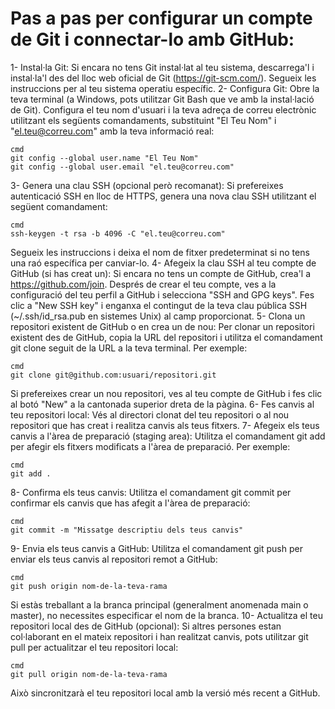 # Pas a pas per configurar un compte de Git i connectar-lo amb GitHub:
1- Instal·la Git:
Si encara no tens Git instal·lat al teu sistema, descarrega'l i instal·la'l des del lloc web oficial de Git (https://git-scm.com/). Segueix les instruccions per al teu sistema operatiu específic.
2- Configura Git:
Obre la teva terminal (a Windows, pots utilitzar Git Bash que ve amb la instal·lació de Git). Configura el teu nom d'usuari i la teva adreça de correu electrònic utilitzant els següents comandaments, substituint "El Teu Nom" i "el.teu@correu.com" amb la teva informació real:
```
cmd
git config --global user.name "El Teu Nom"
git config --global user.email "el.teu@correu.com"
```
3- Genera una clau SSH (opcional però recomanat):
Si prefereixes autenticació SSH en lloc de HTTPS, genera una nova clau SSH utilitzant el següent comandament:
```
cmd
ssh-keygen -t rsa -b 4096 -C "el.teu@correu.com"
```
Segueix les instruccions i deixa el nom de fitxer predeterminat si no tens una raó específica per canviar-lo.
4- Afegeix la clau SSH al teu compte de GitHub (si has creat un):
Si encara no tens un compte de GitHub, crea'l a https://github.com/join.
Després de crear el teu compte, ves a la configuració del teu perfil a GitHub i selecciona "SSH and GPG keys". Fes clic a "New SSH key" i enganxa el contingut de la teva clau pública SSH (~/.ssh/id_rsa.pub en sistemes Unix) al camp proporcionat.
5- Clona un repositori existent de GitHub o en crea un de nou:
Per clonar un repositori existent des de GitHub, copia la URL del repositori i utilitza el comandament git clone seguit de la URL a la teva terminal. Per exemple:
```
cmd
git clone git@github.com:usuari/repositori.git
```
Si prefereixes crear un nou repositori, ves al teu compte de GitHub i fes clic al botó "New" a la cantonada superior dreta de la pàgina.
6- Fes canvis al teu repositori local:
Vés al directori clonat del teu repositori o al nou repositori que has creat i realitza canvis als teus fitxers.
7- Afegeix els teus canvis a l'àrea de preparació (staging area):
Utilitza el comandament git add per afegir els fitxers modificats a l'àrea de preparació. Per exemple:
```
cmd
git add .
```
8- Confirma els teus canvis:
Utilitza el comandament git commit per confirmar els canvis que has afegit a l'àrea de preparació:
```
cmd
git commit -m "Missatge descriptiu dels teus canvis"
```
9- Envia els teus canvis a GitHub:
Utilitza el comandament git push per enviar els teus canvis al repositori remot a GitHub:
```
cmd
git push origin nom-de-la-teva-rama
```
Si estàs treballant a la branca principal (generalment anomenada main o master), no necessites especificar el nom de la branca.
10- Actualitza el teu repositori local des de GitHub (opcional):
Si altres persones estan col·laborant en el mateix repositori i han realitzat canvis, pots utilitzar git pull per actualitzar el teu repositori local:
```
cmd
git pull origin nom-de-la-teva-rama
```
Això sincronitzarà el teu repositori local amb la versió més recent a GitHub.